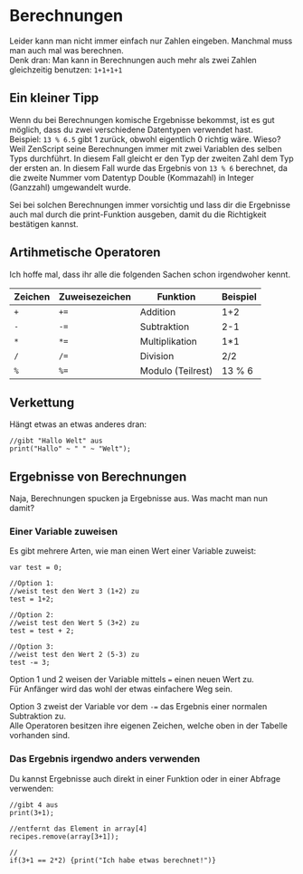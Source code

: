 # Berechnungen

Leider kann man nicht immer einfach nur Zahlen eingeben. Manchmal muss man auch mal was berechnen.  
Denk dran: Man kann in Berechnungen auch mehr als zwei Zahlen gleichzeitig benutzen: `1+1+1+1`

## Ein kleiner Tipp

Wenn du bei Berechnungen komische Ergebnisse bekommst, ist es gut möglich, dass du zwei verschiedene Datentypen verwendet hast.  
Beispiel: `13 % 6.5` gibt 1 zurück, obwohl eigentlich 0 richtig wäre. Wieso? Weil ZenScript seine Berechnungen immer mit zwei Variablen des selben Typs durchführt. In diesem Fall gleicht er den Typ der zweiten Zahl dem Typ der ersten an. In diesem Fall wurde das Ergebnis von `13 % 6` berechnet, da die zweite Nummer vom Datentyp Double (Kommazahl) in Integer (Ganzzahl) umgewandelt wurde.

Sei bei solchen Berechnungen immer vorsichtig und lass dir die Ergebnisse auch mal durch die print-Funktion ausgeben, damit du die Richtigkeit bestätigen kannst.

## Artihmetische Operatoren

Ich hoffe mal, dass ihr alle die folgenden Sachen schon irgendwoher kennt.

| Zeichen | Zuweisezeichen | Funktion          | Beispiel |
| ------- | -------------- | ----------------- | -------- |
| `+`     | `+=`           | Addition          | 1+2      |
| `-`     | `-=`           | Subtraktion       | 2-1      |
| `*`     | `*=`           | Multiplikation    | 1*1      |
| `/`     | `/=`           | Division          | 2/2      |
| `%`     | `%=`           | Modulo (Teilrest) | 13 % 6   |

## Verkettung

Hängt etwas an etwas anderes dran:

```zenscript
//gibt "Hallo Welt" aus
print("Hallo" ~ " " ~ "Welt");
```

## Ergebnisse von Berechnungen

Naja, Berechnungen spucken ja Ergebnisse aus. Was macht man nun damit?

### Einer Variable zuweisen

Es gibt mehrere Arten, wie man einen Wert einer Variable zuweist:

```zenscript
var test = 0;

//Option 1:
//weist test den Wert 3 (1+2) zu
test = 1+2;

//Option 2:
//weist test den Wert 5 (3+2) zu
test = test + 2;

//Option 3:
//weist test den Wert 2 (5-3) zu
test -= 3;
```

Option 1 und 2 weisen der Variable mittels `=` einen neuen Wert zu.  
Für Anfänger wird das wohl der etwas einfachere Weg sein.

Option 3 zweist der Variable vor dem `-=` das Ergebnis einer normalen Subtraktion zu.  
Alle Operatoren besitzen ihre eigenen Zeichen, welche oben in der Tabelle vorhanden sind.

### Das Ergebnis irgendwo anders verwenden

Du kannst Ergebnisse auch direkt in einer Funktion oder in einer Abfrage verwenden:

```zenscript
//gibt 4 aus
print(3+1);

//entfernt das Element in array[4]
recipes.remove(array[3+1]);

//
if(3+1 == 2*2) {print("Ich habe etwas berechnet!")}
```